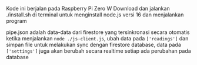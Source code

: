 Kode ini berjalan pada Raspberry Pi Zero W
Download dan jalankan ./install.sh di terminal untuk menginstall node.js versi 16 dan menjalankan program

pipe.json adalah data-data dari firestore yang tersinkronasi secara otomatis ketika menjalankan `node ./js-client.js`, ubah data pada `['readings']` dan simpan file untuk melakukan sync dengan firestore database, data pada `['settings']` juga akan berubah secara realtime setiap ada perubahan pada database